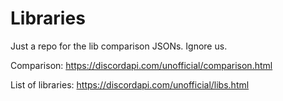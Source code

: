 # Libraries
Just a repo for the lib comparison JSONs. Ignore us.

Comparison: https://discordapi.com/unofficial/comparison.html

List of libraries: https://discordapi.com/unofficial/libs.html
